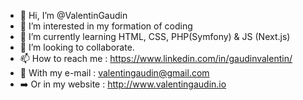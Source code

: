 - 👋 Hi, I’m @ValentinGaudin
- 👀 I’m interested in my formation of coding
- 🌱 I’m currently learning HTML, CSS, PHP(Symfony) & JS (Next.js)
- 💞️ I’m looking to collaborate.
- 📫 How to reach me :  https://www.linkedin.com/in/gaudinvalentin/
- 📧 With my e-mail : valentingaudin@gmail.com
- ➡️ Or in my website : http://www.valentingaudin.io

<!---
Valloche/Valloche is a ✨ special ✨ repository because its `README.md` (this file) appears on your GitHub profile.
You can click the Preview link to take a look at your changes.
--->
